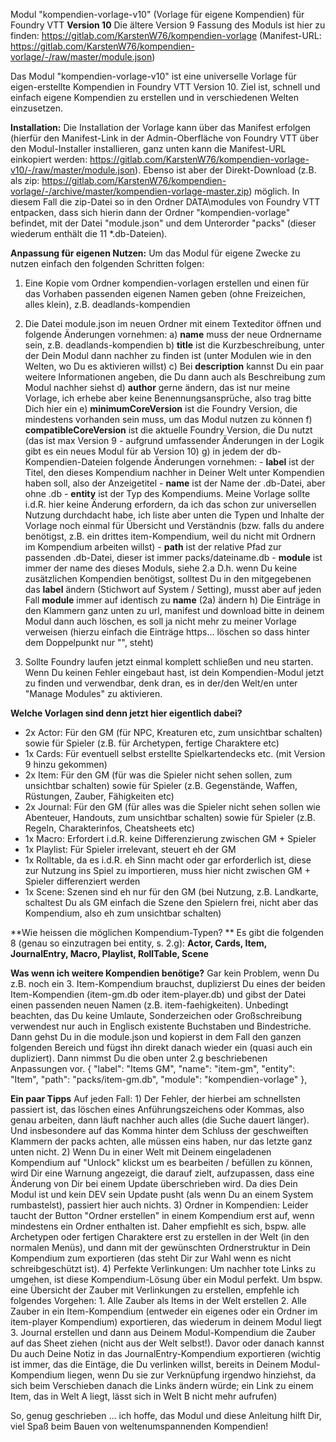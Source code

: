 Modul "kompendien-vorlage-v10" (Vorlage für eigene Kompendien) für Foundry VTT **Version 10**
Die ältere Version 9 Fassung des Moduls ist hier zu finden: https://gitlab.com/KarstenW76/kompendien-vorlage (Manifest-URL: https://gitlab.com/KarstenW76/kompendien-vorlage/-/raw/master/module.json)

Das Modul "kompendien-vorlage-v10" ist eine universelle Vorlage für eigen-erstellte Kompendien in Foundry VTT Version 10.
Ziel ist, schnell und einfach eigene Kompendien zu erstellen und in verschiedenen Welten einzusetzen.

**Installation:** 
Die Installation der Vorlage kann über das Manifest erfolgen (hierfür den Manifest-Link in der Admin-Oberfläche von Foundry VTT über den Modul-Installer installieren, ganz unten kann die Manifest-URL einkopiert werden: https://gitlab.com/KarstenW76/kompendien-vorlage-v10/-/raw/master/module.json). 
Ebenso ist aber der Direkt-Download (z.B. als zip: https://gitlab.com/KarstenW76/kompendien-vorlage/-/archive/master/kompendien-vorlage-master.zip) möglich. In diesem Fall die zip-Datei so in den Ordner DATA\modules von Foundry VTT entpacken, dass sich hierin dann der Ordner "kompendien-vorlage" befindet, mit der Datei "module.json" und dem Unterorder "packs" (dieser wiederum enthält die 11 *.db-Dateien).

**Anpassung für eigenen Nutzen:** 
Um das Modul für eigene Zwecke zu nutzen einfach den folgenden Schritten folgen:

1. Eine Kopie vom Ordner kompendien-vorlagen erstellen und einen für das Vorhaben passenden eigenen Namen geben (ohne Freizeichen, alles klein), z.B. deadlands-kompendien

2. Die Datei module.json im neuen Ordner mit einem Texteditor öffnen und folgende Änderungen vornehmen:
    a) **name** muss der neue Ordnername sein, z.B. deadlands-kompendien
    b) **title** ist die Kurzbeschreibung, unter der Dein Modul dann nachher zu finden ist (unter Modulen wie in den Welten, wo Du es aktivieren willst)
    c) Bei **description** kannst Du ein paar weitere Informationen angeben, die Du dann auch als Beschreibung zum Modul nachher siehst
    d) **author** gerne ändern, das ist nur meine Vorlage, ich erhebe aber keine Benennungsansprüche, also trag bitte Dich hier ein
    e) **minimumCoreVersion** ist die Foundry Version, die mindestens vorhanden sein muss, um das Modul nutzen zu können
    f) **compatibleCoreVersion** ist die aktuelle Foundry Version, die Du nutzt (das ist max Version 9 - aufgrund umfassender Änderungen in der Logik gibt es ein neues Modul für ab Version 10)
    g) in jedem der db-Kompendien-Dateien folgende Änderungen vornehmen:
        - **label** ist der Titel, den dieses Kompendium nachher in Deiner Welt unter Kompendien haben soll, also der Anzeigetitel
        - **name** ist der Name der .db-Datei, aber ohne .db
        - **entity** ist der Typ des Kompendiums. Meine Vorlage sollte i.d.R. hier keine Änderung erfordern, da ich das schon zur universellen Nutzung durchdacht habe, ich liste aber unten die Typen und Inhalte der Vorlage noch einmal für Übersicht und Verständnis (bzw. falls du andere benötigst, z.B. ein drittes item-Kompendium, weil du nicht mit Ordnern im Kompendium arbeiten willst)
        - **path** ist der relative Pfad zur passenden .db-Datei, dieser ist immer packs/dateiname.db
        - **module** ist immer der name des dieses Moduls, siehe 2.a
    D.h. wenn Du keine zusätzlichen Kompendien benötigst, solltest Du in den mitgegebenen das **label** ändern (Stichwort auf System / Setting), musst aber auf jeden Fall **module** immer auf identisch zu **name** (2a) ändern
    h) Die Einträge in den Klammern ganz unten zu url, manifest und download bitte in deinem Modul dann auch löschen, es soll ja nicht mehr zu meiner Vorlage verweisen (hierzu einfach die Einträge https... löschen so dass hinter dem Doppelpunkt nur  "", steht)

3. Sollte Foundry laufen jetzt einmal komplett schließen und neu starten. Wenn Du keinen Fehler eingebaut hast, ist dein Kompendien-Modul jetzt zu finden und verwendbar, denk dran, es in der/den Welt/en unter "Manage Modules" zu aktivieren.

**Welche Vorlagen sind denn jetzt hier eigentlich dabei?** 
- 2x Actor: Für den GM (für NPC, Kreaturen etc, zum unsichtbar schalten) sowie für Spieler (z.B. für Archetypen, fertige Charaktere etc)
- 1x Cards: Für eventuell selbst erstellte Spielkartendecks etc. (mit Version 9 hinzu gekommen)
- 2x Item: Für den GM (für was die Spieler nicht sehen sollen, zum unsichtbar schalten) sowie für Spieler (z.B. Gegenstände, Waffen, Rüstungen, Zauber, Fähigkeiten etc)
- 2x Journal: Für den GM (für alles was die Spieler nicht sehen sollen wie Abenteuer, Handouts, zum unsichtbar schalten) sowie für Spieler (z.B. Regeln, Charakterinfos, Cheatsheets etc)
- 1x Macro: Erfordert i.d.R. keine Differenzierung zwischen GM + Spieler
- 1x Playlist: Für Spieler irrelevant, steuert eh der GM
- 1x Rolltable, da es i.d.R. eh Sinn macht oder gar erforderlich ist, diese zur Nutzung ins Spiel zu importieren, muss hier nicht zwischen GM + Spieler differenziert werden
- 1x Scene: Szenen sind eh nur für den GM (bei Nutzung, z.B. Landkarte, schaltest Du als GM einfach die Szene den Spielern frei, nicht aber das Kompendium, also eh zum unsichtbar schalten)

**Wie heissen die möglichen Kompendium-Typen? **
Es gibt die folgenden 8 (genau so einzutragen bei entity, s. 2.g): **Actor, Cards, Item, JournalEntry, Macro, Playlist, RollTable, Scene**

**Was wenn ich weitere Kompendien benötige?** 
Gar kein Problem, wenn Du z.B. noch ein 3. Item-Kompendium brauchst, duplizierst Du eines der beiden Item-Kompendien (item-gm.db oder item-player.db) und gibst der Datei einen passenden neuen Namen (z.B. item-faehigkeiten). Unbedingt beachten, das Du keine Umlaute, Sonderzeichen oder Großschreibung verwendest nur auch in Englisch existente Buchstaben und Bindestriche. 
Dann gehst Du in die module.json und kopierst in dem Fall den ganzen folgenden Bereich und fügst ihn direkt danach wieder ein (quasi auch ein dupliziert). Dann nimmst Du die oben unter 2.g beschriebenen Anpassungen vor.
    {
      "label": "Items GM",
      "name": "item-gm",
      "entity": "Item",
      "path": "packs/item-gm.db",
      "module": "kompendien-vorlage"
    },
    
**Ein paar Tipps** 
Auf jeden Fall: 
    1) Der Fehler, der hierbei am schnellsten passiert ist, das löschen eines Anführungszeichens oder Kommas, also genau arbeiten, dann läuft nachher auch alles (die Suche dauert länger). Und insbesondere auf das Komma hinter dem Schluss der geschweiften Klammern der packs achten, alle müssen eins haben, nur das letzte ganz unten nicht.
    2) Wenn Du in einer Welt mit Deinem eingeladenen Kompendium auf "Unlock" klickst um es bearbeiten / befüllen zu können, wird Dir eine Warnung angezeigt, die darauf zielt, aufzupassen, dass eine Änderung von Dir bei einem Update überschrieben wird. Da dies Dein Modul ist und kein DEV sein Update pusht (als wenn Du an einem System rumbastelst), passiert hier auch nichts.
    3) Ordner in Kompendien: Leider taucht der Button "Ordner erstellen" in einem Kompendium erst auf, wenn mindestens ein Ordner enthalten ist. Daher empfiehlt es sich, bspw. alle Archetypen oder fertigen Charaktere erst zu erstellen in der Welt (in den normalen Menüs), und dann mit der gewünschten Ordnerstruktur in Dein Kompendium zum exportieren (das steht Dir zur Wahl wenn es nicht schreibgeschützt ist).
    4) Perfekte Verlinkungen: Um nachher tote Links zu umgehen, ist diese Kompendium-Lösung über ein Modul perfekt. Um bspw. eine Übersicht der Zauber mit Verlinkungen zu erstellen, empfehle ich folgendes Vorgehen:
        1. Alle Zauber als Items in der Welt erstellen
        2. Alle Zauber in ein Item-Kompendium (entweder ein eigenes oder ein Ordner im item-player Kompendium) exportieren, das wiederum in deinem Modul liegt
        3. Journal erstellen und dann aus Deinem Modul-Kompendium die Zauber auf das Sheet ziehen (nicht aus der Welt selbst!). Davor oder danach kannst Du auch Deine Notiz in das JournalEntry-Kompendium exportieren (wichtig ist immer, das die Eintäge, die Du verlinken willst, bereits in Deinem Modul-Kompendium liegen, wenn Du sie zur Verknüpfung irgendwo hinziehst, da sich beim Verschieben danach die Links ändern würde; ein Link zu einem Item, das in Welt A liegt, lässt sich in Welt B nicht mehr aufrufen)

So, genug geschrieben ... ich hoffe, das Modul und diese Anleitung hilft Dir, viel Spaß beim Bauen von weltenumspannenden Kompendien!
